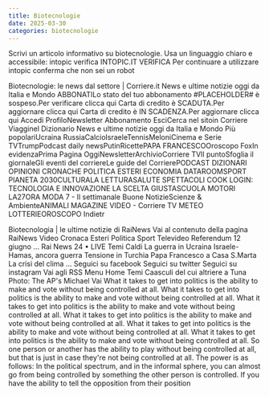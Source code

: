 ```yaml
---
title: Biotecnologie
date: 2025-03-30
categories: biotecnologie
---
```


Scrivi un articolo informativo su biotecnologie. Usa un linguaggio chiaro e accessibile:
intopic verifica
INTOPIC.IT VERIFICA
Per continuare a utilizzare intopic conferma che non sei un robot

Biotecnologie: le news dal settore | Corriere.it
News e ultime notizie oggi da Italia e Mondo ABBONATILo stato del tuo abbonamento #PLACEHOLDER# è sospeso.Per verificare clicca qui Carta di credito è SCADUTA.Per aggiornare clicca qui Carta di credito è IN SCADENZA.Per aggiornare clicca qui Accedi ProfiloNewsletter Abbonamento EsciCerca nel sitoin Corriere Viagginel Dizionario News e ultime notizie oggi da Italia e Mondo Più popolariUcraina RussiaCalcioIsraeleTennisMeloniCinema e Serie TVTrumpPodcast daily newsPutinRicettePAPA FRANCESCOOroscopo FoxIn evidenzaPrima Pagina OggiNewsletterArchivioCorriere TVIl puntoSfoglia il giornaleGli eventi del corriereLe guide del CorrierePODCAST DIZIONARI OPINIONI CRONACHE POLITICA ESTERI ECONOMIA DATAROOMSPORT PIANETA 2030CULTURALA LETTURASALUTE SPETTACOLI COOK LOGIN: TECNOLOGIA E INNOVAZIONE LA SCELTA GIUSTASCUOLA MOTORI LA27ORA MODA 7 - Il settimanale Buone NotizieScienze & AmbienteANIMALI MAGAZINE VIDEO - Corriere TV METEO LOTTERIEOROSCOPO Indietr

 Biotecnologia | le ultime notizie di RaiNews Vai al contenuto della pagina RaiNews Video Cronaca Esteri Politica Sport Televideo Referendum 12 giugno … Rai News 24 • LIVE Temi Caldi La guerra in Ucraina Israele-Hamas, ancora guerra Tensione in Turchia Papa Francesco a Casa S.Marta La crisi del clima … Seguici su facebook Seguici su twitter Seguici su instagram Vai agli RSS Menu Home Temi Caasculi del cui altriere a Tuna
Photo: The AP's Michael Vai
What it takes to get into politics is the ability to make and vote without being controlled at all. What it takes to get into politics is the ability to make and vote without being controlled at all. What it takes to get into politics is the ability to make and vote without being controlled at all. What it takes to get into politics is the ability to make and vote without being controlled at all. What it takes to get into politics is the ability to make and vote without being controlled at all. What it takes to get into politics is the ability to make and vote without being controlled at all. So one person or another has the ability to play without being controlled at all, but that is just in case they're not being controlled at all. The power is as follows:
In the political spectrum, and in the informal sphere, you can almost go from being controlled by something the other person is controlled. If you have the ability to tell the opposition from their position
